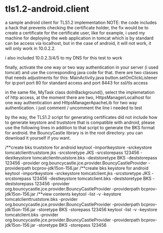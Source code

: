 # tls1.2-android.client

a sample android client for TLS1.2 implementation
NOTE: the code includes a hack that prevents checking the certificate holder, the
fix would be to create a certificate for the certificate user, like for example,
i used my machine for deploying the web application in tomcat which is by
standard can be access via localhost, but in the case of android, it will not
work, it will only work in 10.0.2.2.

i also included 10.0.2.3/4/5 to my DNS for this test to work

finally, activate the one way or two way authentication in your server (i used tomcat)
and use the corresponding java code for that. there are two classes that needs
adjustments for this: MainActivity.java button.setOnClickListener for ip:port
port 80 for standard access and port 8443 for ssl/tls access

in the same file, MyTask class doInBackground(), select the implemetation of http access,
at the moment there are two, HttpsManagerLocalhost for one way authentication
and HttpsManagerApacheLib for two way authentication. i just comment / uncomment
the line i needed to test


by the way, the TLS1.2 script for generating certificates did not include how to generate
keystore and truststore that is compatible with android, please use the following lines
in addition to that script to generate the BKS format for android. the BouncyCastle
library is in the root directory. you can download it yourself if you want.

/**create bks truststore for android
keytool -importkeystore -srckeystore tomcatclienttruststore.jks -srcstoretype JKS -srcstorepass 123456 -destkeystore tomcatclienttruststore.bks -deststoretype BKS -deststorepass 123456 -provider org.bouncycastle.jce.provider.BouncyCastleProvider -providerpath bcprov-jdk15on-156.jar
/**create bks keystore for android
keytool -importkeystore -srckeystore tomcatclient.jks -srcstoretype JKS -srcstorepass 123456 -destkeystore tomcatclient.bks -deststoretype BKS -deststorepass 123456 -provider org.bouncycastle.jce.provider.BouncyCastleProvider -providerpath bcprov-jdk15on-156.jar
/**view contents
keytool -list -v -keystore tomcatclienttruststore.bks -provider org.bouncycastle.jce.provider.BouncyCastleProvider -providerpath bcprov-jdk15on-156.jar -storetype BKS -storepass 123456
keytool -list -v -keystore tomcatclient.bks -provider org.bouncycastle.jce.provider.BouncyCastleProvider -providerpath bcprov-jdk15on-156.jar -storetype BKS -storepass 123456
